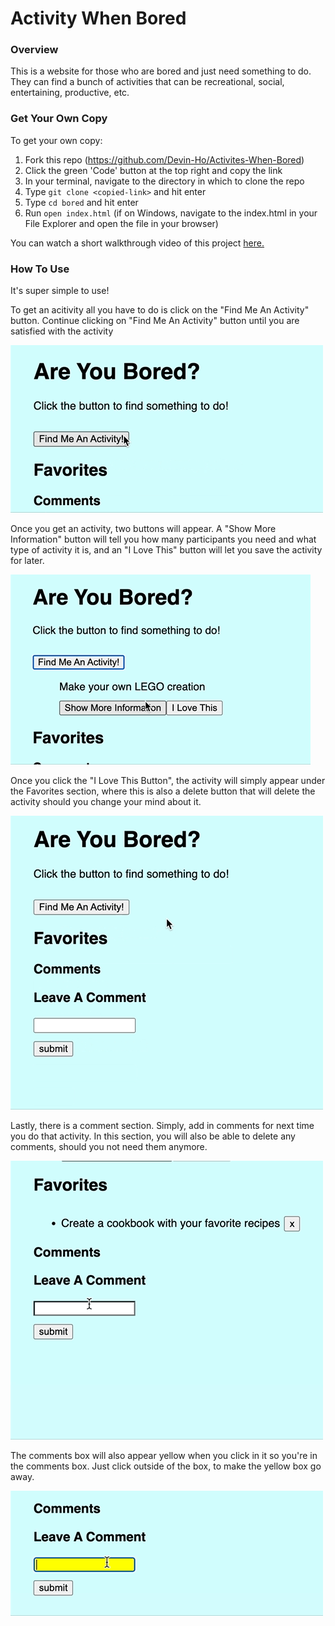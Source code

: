 # Activity When Bored  

### Overview 
This is a website for those who are bored and just need something to do. They can find a bunch of activities that can be recreational, social, entertaining, productive, etc. 

### Get Your Own Copy 
To get your own copy: 

1. Fork this repo (https://github.com/Devin-Ho/Activites-When-Bored)
2. Click the green 'Code' button at the top right and copy the link
3. In your terminal, navigate to the directory in which to clone the repo
4. Type `git clone <copied-link>` and hit enter
5. Type `cd bored` and hit enter
6. Run `open index.html` (if on Windows, navigate to the index.html in your File Explorer and open the file in your browser)

You can watch a short walkthrough video of this project [here.](https://drive.google.com/file/d/1h-uOnP7byno81iPWzST8WMTNm2rhoeVi/view?usp=sharing)

### How To Use 

It's super simple to use! 

To get an acitivity all you have to do is click on the "Find Me An Activity" button. Continue clicking on "Find Me An Activity" button until you are satisfied with the activity 

<img src = "images/Find Me An Activity Button.gif">

Once you get an activity, two buttons will appear. A "Show More Information" button will tell you how many participants you need and what type of activity it is, and an "I Love This" button will let you save the activity for later. 

<img src = "images/Show-More-Information button.gif">


Once you click the "I Love This Button", the activity will simply appear under the Favorites section, where this is also a delete button that will delete the activity should you change your mind about it. 

<img src = "images/I-Love-This-Button.gif">

Lastly, there is a comment section. Simply, add in comments for next time you do that activity. In this section, you will also be able to delete any comments, should you not need them anymore. 

<img src = "images/Comments section.gif">

The comments box will also appear yellow when you click in it so you're in the comments box. Just click outside of the box, to make the yellow box go away. 

<img src = "images/Focus and Blur event listeners .gif">



